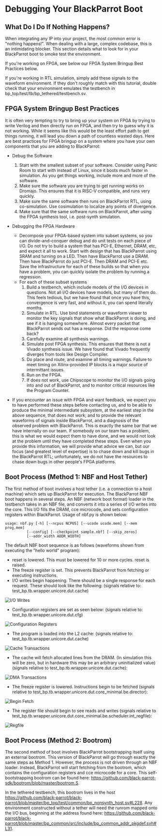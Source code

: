 # Debugging Your BlackParrot Boot

## What Do I Do If Nothing Happens?

When integrating any IP into your project, the most common error is "nothing happens!". When dealing with a large, complex codebase, this is an intimidating blocker. This section details what to look for in your BlackParrot boot to smoke test the environment.

If you're working on FPGA, see below our FPGA System Bringup Best Practices below.

If you're working in RTL simulation, simply add these signals to the waveform environment. If they don't roughly match with this tutorial, double check that your environment emulates the testbench in bp\_top/test/tb/bp\_tethered/testbench.sv.

## FPGA System Bringup Best Practices

It is often very tempting to try to bring up your system on FPGA by trying to write Verilog and then directly run on FPGA, and then try to guess why it is not working. While it seems like this would be the least effort path to get things running, it will lead you down a path of countless wasted days. Here are best practices for FPGA bringup on a system where you have your own components that you are adding to BlackParrot:

- Debug the Software
    1. Start with the smallest subset of your software. Consider using Panic Room to start with instead of Linux, since it boots much faster in simulation. As you get things working, include more and more of the software.
    2. Make sure the software you are trying to get running works on Dromajo. This ensures that it is RISC-V compatible, and runs very quickly.
    3. Make sure the same software then runs on BlackParrot RTL, using co-simulation. Use cosimulation to localize any points of divergence.   
    4. Make sure that the same software runs on BlackParrot, after using the FPGA synthesis tool, i.e. post-synth simulation.

- Debugging the FPGA Hardware
    - Decompose your FPGA-based system into subset systems, so you can divide-and-conquer debug and do unit tests on each piece of I/O. Do not try to build a system that has PCI-E, Ethernet, DRAM, etc, and expect it all to work. Start with design that has BlackParrot using SRAM and turning on a LED. Then have BlackParrot use a DRAM. Then have BlackParrot do just PCI-E. Then DRAM and PCI-E etc. Save the infrastructure for each of these builds so that when you have a problem, you can quickly isolate the problem by running a regression.
    - For each of these subset systems
        1. Build a testbench, which include models of the I/O devices in questions. Not all I/O devices have models, but many of them do. This feels tedious, but we have found that once you have this, convergence is very fast, and without it, you can spend literally months.
        2. Simulate in RTL. Use bind statements or waveform viewer to monitor the key signals that show what BlackParrot is doing, and see if it is hanging somewhere. Almost every packet that BlackParrot sends out has a response. Did the response come back?
        3. Carefully examine all synthesis warnings.
        4. Simulate post FPGA synthesis. This ensures that there is not a Vivado synthesis issue. We have found that Vivado frequently diverges from tools like Design Compiler.  
        5. Do place and route, and examine all timing warnings. Failure to meet timing on Xilinx-provided IP blocks is a major source of intermittant issues.
        6. Run on the FPGA.
        7. If does not work, use Chipscope to monitor the I/O signals going into and out of BlackParrot, and to monitor critical resources like the Program Counter.

- If you encounter an issue with FPGA and want feedback, we expect you to have performed these steps before contacting us, and to be able to produce the minimal intermediate subsystem, at the earliest step in the above sequence, that does not work; and to provide the relevant waveforms of signals inside BlackParrot, and a diagnosis of the observed problem with BlackParrot. This is exactly the same bar that we have internally on our team. If somebody on our team has a problem, this is what we would expect them to have done, and we would not look at the problem until they have completed these steps. Even when you provide this information, we will provide what advice we can, but our focus (and greatest level of expertise) is to chase down and kill bugs in the BlackParrot RTL; unfortunately, we do not have the resources to chase down bugs in other people's FPGA platforms.

## Boot Process (Method 1: NBF and Host Tether)

The first method of boot involves a host tether (i.e. a connection to a host machine) which sets up BlackParrot for execution. The BlackParrot NBF boot happens in several steps. An NBF (network boot format) loader in the testbench takes in an NBF file, and converts it into a series of I/O writes into the core. This I/O fills the DRAM, cce microcode, and sets configuration registers within BlackParrot. Usage of nbf.py is shown below:


    usage: nbf.py [-h] [--ncpus NCPUS] [--ucode ucode.mem] [--mem prog.mem]
              [--config] [--checkpoint sample.nbf] [--skip_zeros]
              [--addr_width ADDR_WIDTH]

The default NBF boot sequence is as follows (waveforms shown from executing the "hello world" program):
- reset is lowered. This must be lowered for 10 or more cycles. reset is raised.
- The freeze register is set. This prevents BlackParrot from fetching or executing instructions.
- I/O writes begin happening. There should be a single response for each request. These should look
  like the following: (signals relative to: test_bp.tb.wrapper.unicore.dut.cache)

![I/O Writes](debug_io.png)

- Configuration registers are set as seen below: (signals relative to:
  test_bp.tb.wrapper.unicore.dut.cfg)

![Configuration Registers](debug_cfgbus.png)

- The program is loaded into the L2 cache: (signals relative to:
  test_bp.tb.wrapper.unicore.dut.cache)

![Cache Transactions](debug_cache.png)

- The cache will fetch allocated lines from the DRAM. (In simulation this will be zero, but in
  hardware this may be an arbitrary uninitialized value) (signals relative to
test_bp.tb.wrapper.unicore.dut.cache):

![DMA Transactions](debug_dma.png)

- The freeze register is lowered. Instructions begin to be fetched (signals relative to
  test_bp.tb.wrapper.unicore.dut.core_minimal.be.director):

![Begin Fetch](debug_freeze.png)

- The register file should begin to see reads and writes (signals relative to
  test_bp.tb.wrapper.unicore.dut.core_minimal.be.scheduler.int_regfile):

![Regfile](debug_rf.png)


## Boot Process (Method 2: Bootrom)

The second method of boot involves BlackParrot bootstrapping itself using an external bootrom. This version of BlackParrot will go through exactly the same steps as Method 1. However, the process is not driven through an NBF loader. Instead, BlackParrot will start fetching from the bootrom, which contains the configuration registers and cce microcode for a core. This self-bootstrapping bootrom can be found here: https://github.com/black-parrot-sdk/bootrom/blob/master/bootrom.S.

In the tethered testbench, this bootrom lives in the host
https://github.com/black-parrot/black-parrot/blob/master/bp_top/test/common/bp_nonsynth_host.sv#L228. Any environment constructed without a tether will need the runrom mapped onto the I/O bus, beginning at the address found here: https://github.com/black-parrot/black-parrot/blob/master/bp_common/src/include/bp_common_addr_pkgdef.svh#L31.

